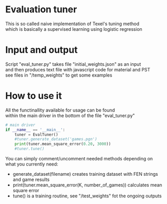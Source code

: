 # Evaluation tuner
This is so called naive implementation of Texel's tuning method<br>
which is basically a supervised learning using logistic regression

# Input and output
Script "eval_tuner.py" takes file "initial_weights.json" as an input<br>
and then produces text file with javascript code for material and PST<br>
see files in "/temp_weights" to get some examples

# How to use it
All the functinallity available for usage can be found<br>
within the main driver in the bottom of the file "eval_tuner.py"

```python
# main driver
if __name__ == '__main__':
    tuner = EvalTuner()
    #tuner.generate_dataset('games.pgn')
    print(tuner.mean_square_error(0.20, 3000))
    #tuner.tune()
```

You can simply comment/uncomment needed methods depending on<br>
what you currently need:

 - generate_dataset(filename) creates training dataset with FEN strings and game results<br>
 - print(tuner.mean_square_error(K, number_of_games)) calculates mean square error<br>
 - tune() is a training routine, see "/test_weights" fot the ongoing outputs
